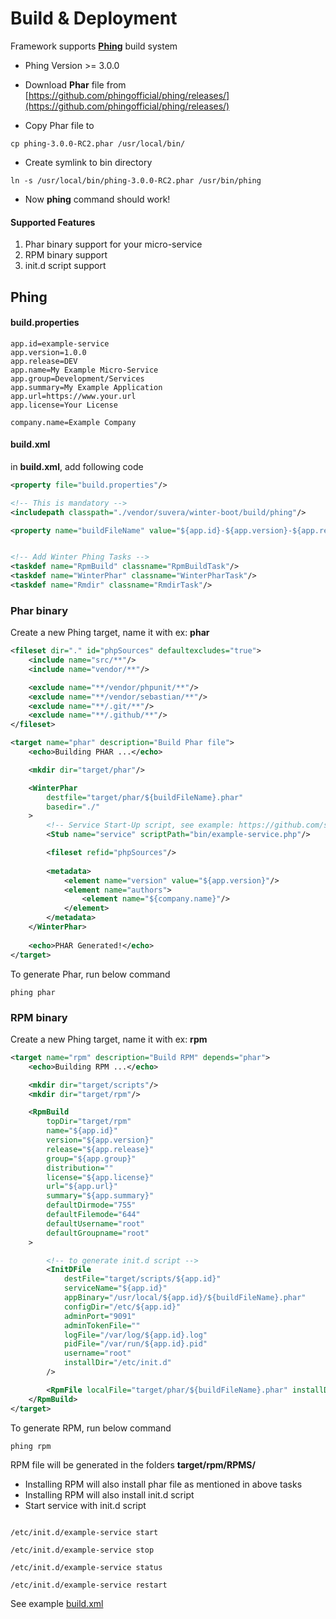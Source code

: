 # Build & Deployment

Framework supports **[Phing](https://www.phing.info/)** build system

- Phing Version >= 3.0.0

- Download **Phar** file from [https://github.com/phingofficial/phing/releases/](https://github.com/phingofficial/phing/releases/)

- Copy Phar file to
```shell
cp phing-3.0.0-RC2.phar /usr/local/bin/
```
- Create symlink to bin directory

```shell
ln -s /usr/local/bin/phing-3.0.0-RC2.phar /usr/bin/phing
```

- Now **phing** command should work!


#### Supported Features

1. Phar binary support for your micro-service
2. RPM binary support
3. init.d script support


## Phing

#### build.properties

```text
app.id=example-service
app.version=1.0.0
app.release=DEV
app.name=My Example Micro-Service
app.group=Development/Services
app.summary=My Example Application
app.url=https://www.your.url
app.license=Your License

company.name=Example Company
```


#### build.xml

in **build.xml**, add following code

```xml
<property file="build.properties"/>

<!-- This is mandatory -->
<includepath classpath="./vendor/suvera/winter-boot/build/phing"/>

<property name="buildFileName" value="${app.id}-${app.version}-${app.release}"/>


<!-- Add Winter Phing Tasks -->
<taskdef name="RpmBuild" classname="RpmBuildTask"/>
<taskdef name="WinterPhar" classname="WinterPharTask"/>
<taskdef name="Rmdir" classname="RmdirTask"/>

```


### Phar binary

Create a new Phing target,  name it with ex: **phar**

```xml
<fileset dir="." id="phpSources" defaultexcludes="true">
    <include name="src/**"/>
    <include name="vendor/**"/>

    <exclude name="**/vendor/phpunit/**"/>
    <exclude name="**/vendor/sebastian/**"/>
    <exclude name="**/.git/**"/>
    <exclude name="**/.github/**"/>
</fileset>

<target name="phar" description="Build Phar file">
    <echo>Building PHAR ...</echo>

    <mkdir dir="target/phar"/>

    <WinterPhar
        destfile="target/phar/${buildFileName}.phar"
        basedir="./"
    >
        <!-- Service Start-Up script, see example: https://github.com/suvera/winter-example-service/tree/master/bin -->
        <Stub name="service" scriptPath="bin/example-service.php"/>

        <fileset refid="phpSources"/>
        
        <metadata>
            <element name="version" value="${app.version}"/>
            <element name="authors">
                <element name="${company.name}"/>
            </element>
        </metadata>
    </WinterPhar>
    
    <echo>PHAR Generated!</echo>
</target>

```

To generate Phar, run below command

```shell
phing phar
```


### RPM binary

Create a new Phing target,  name it with ex: **rpm**

```xml
<target name="rpm" description="Build RPM" depends="phar">
    <echo>Building RPM ...</echo>

    <mkdir dir="target/scripts"/>
    <mkdir dir="target/rpm"/>

    <RpmBuild
        topDir="target/rpm"
        name="${app.id}"
        version="${app.version}"
        release="${app.release}"
        group="${app.group}"
        distribution=""
        license="${app.license}"
        url="${app.url}"
        summary="${app.summary}"
        defaultDirmode="755"
        defaultFilemode="644"
        defaultUsername="root"
        defaultGroupname="root"
    >

        <!-- to generate init.d script -->
        <InitDFile
            destFile="target/scripts/${app.id}"
            serviceName="${app.id}"
            appBinary="/usr/local/${app.id}/${buildFileName}.phar"
            configDir="/etc/${app.id}"
            adminPort="9091"
            adminTokenFile=""
            logFile="/var/log/${app.id}.log"
            pidFile="/var/run/${app.id}.pid"
            username="root"
            installDir="/etc/init.d"
        />

        <RpmFile localFile="target/phar/${buildFileName}.phar" installDir="/usr/local/${app.id}"/>
    </RpmBuild>
</target>
```


To generate RPM, run below command

```shell
phing rpm
```


RPM file will be generated in the folders **target/rpm/RPMS/**

- Installing RPM will also install phar file as mentioned in above tasks
- Installing RPM will also install init.d script
- Start service with init.d script

```shell

/etc/init.d/example-service start

/etc/init.d/example-service stop

/etc/init.d/example-service status

/etc/init.d/example-service restart

```


See example [build.xml](https://github.com/suvera/winter-example-service)

